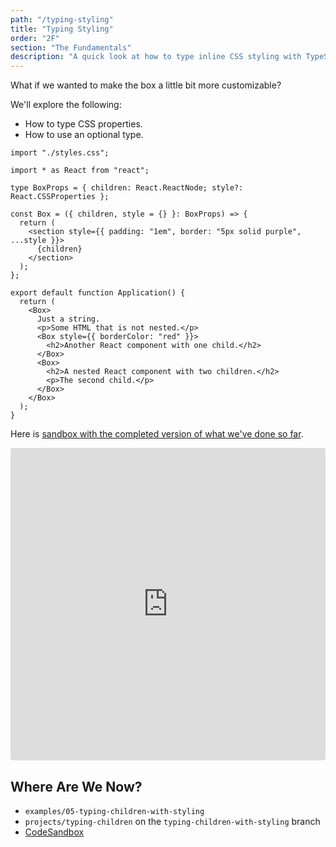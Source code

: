```yaml
---
path: "/typing-styling"
title: "Typing Styling"
order: "2F"
section: "The Fundamentals"
description: "A quick look at how to type inline CSS styling with TypeScript"
---
```


What if we wanted to make the box a little bit more customizable?

We'll explore the following:

- How to type CSS properties.
- How to use an optional type.

```tsx
import "./styles.css";

import * as React from "react";

type BoxProps = { children: React.ReactNode; style?: React.CSSProperties };

const Box = ({ children, style = {} }: BoxProps) => {
  return (
    <section style={{ padding: "1em", border: "5px solid purple", ...style }}>
      {children}
    </section>
  );
};

export default function Application() {
  return (
    <Box>
      Just a string.
      <p>Some HTML that is not nested.</p>
      <Box style={{ borderColor: "red" }}>
        <h2>Another React component with one child.</h2>
      </Box>
      <Box>
        <h2>A nested React component with two children.</h2>
        <p>The second child.</p>
      </Box>
    </Box>
  );
}
```

Here is [sandbox with the completed version of what we've done so far][complete].

[complete]: https://codesandbox.io/s/typescript-children-completed-with-css-6bx23

<iframe src="https://codesandbox.io/embed/typescript-children-completed-with-css-6bx23?fontsize=14&hidenavigation=1&theme=dark"
     style="width:100%; height:500px; border:0; border-radius: 4px; overflow:hidden;"
     title="typescript-children-completed-with-css"
     allow="accelerometer; ambient-light-sensor; camera; encrypted-media; geolocation; gyroscope; hid; microphone; midi; payment; usb; vr; xr-spatial-tracking"
     sandbox="allow-forms allow-modals allow-popups allow-presentation allow-same-origin allow-scripts"
   ></iframe>

## Where Are We Now?

- `examples/05-typing-children-with-styling`
- `projects/typing-children` on the `typing-children-with-styling` branch
- [CodeSandbox](https://codesandbox.io/s/typescript-children-completed-with-css-6bx23)
